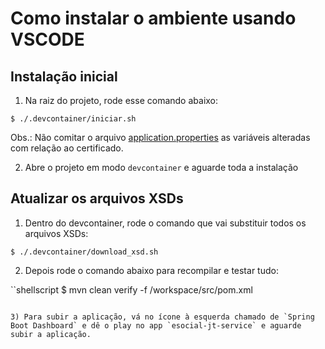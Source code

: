 # Como instalar o ambiente usando VSCODE

## Instalação inicial

1) Na raiz do projeto, rode esse comando abaixo:

```shellscript
$ ./.devcontainer/iniciar.sh
```

Obs.: Não comitar o arquivo [application.properties](../src/esocial-jt-service/src/main/resources/application.properties) as variáveis alteradas com relação ao certificado.

2) Abre o projeto em modo `devcontainer` e aguarde toda a instalação

## Atualizar os arquivos XSDs

1) Dentro do devcontainer, rode o comando que vai substituir todos os arquivos XSDs:

```shellscript
$ ./.devcontainer/download_xsd.sh
```

2) Depois rode o comando abaixo para recompilar e testar tudo:

``shellscript
$ mvn clean verify -f /workspace/src/pom.xml
```

3) Para subir a aplicação, vá no ícone à esquerda chamado de `Spring Boot Dashboard` e dê o play no app `esocial-jt-service` e aguarde subir a aplicação.
